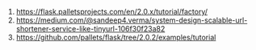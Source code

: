 1. https://flask.palletsprojects.com/en/2.0.x/tutorial/factory/
2. https://medium.com/@sandeep4.verma/system-design-scalable-url-shortener-service-like-tinyurl-106f30f23a82
3. https://github.com/pallets/flask/tree/2.0.2/examples/tutorial